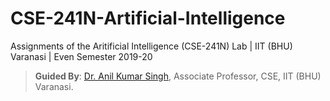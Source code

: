 # CSE-241N-Artificial-Intelligence
Assignments of the Aritificial Intelligence (CSE-241N) Lab | IIT (BHU) Varanasi | Even Semester 2019-20
> **Guided By**: [Dr. Anil Kumar Singh](https://iitbhu.ac.in/dept/cse/people/aksinghcse), Associate Professor, CSE, IIT (BHU) Varanasi.
